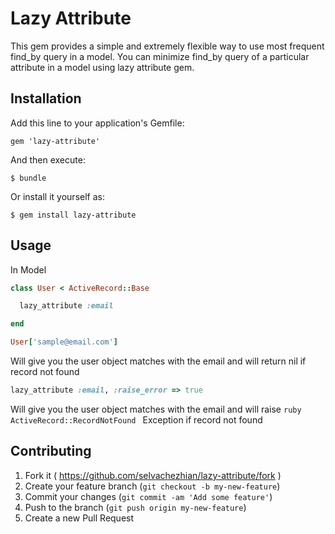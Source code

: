 # Lazy Attribute

This gem provides a simple and extremely flexible way to use most frequent find_by query in a model.
You can minimize find_by query of a particular attribute in a model using lazy attribute gem.

## Installation

Add this line to your application's Gemfile:

    gem 'lazy-attribute'

And then execute:

    $ bundle

Or install it yourself as:

    $ gem install lazy-attribute

## Usage

In Model

```ruby
class User < ActiveRecord::Base

  lazy_attribute :email

end
```

```ruby
User['sample@email.com']
```

Will give you the user object matches with the email and will return nil if record not found

```ruby
lazy_attribute :email, :raise_error => true
```

Will give you the user object matches with the email and will raise ```ruby ActiveRecord::RecordNotFound ``` Exception if record not found

## Contributing

1. Fork it ( https://github.com/selvachezhian/lazy-attribute/fork )
2. Create your feature branch (`git checkout -b my-new-feature`)
3. Commit your changes (`git commit -am 'Add some feature'`)
4. Push to the branch (`git push origin my-new-feature`)
5. Create a new Pull Request
